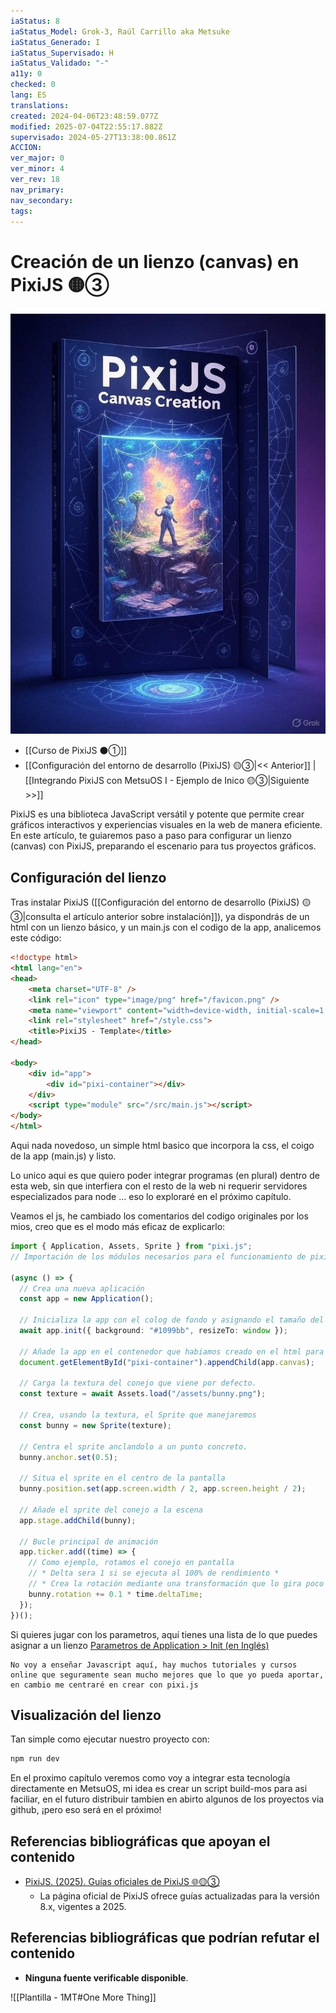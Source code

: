 ```yaml
---
iaStatus: 8
iaStatus_Model: Grok-3, Raúl Carrillo aka Metsuke
iaStatus_Generado: I
iaStatus_Supervisado: H
iaStatus_Validado: "-"
a11y: 0
checked: 0
lang: ES
translations: 
created: 2024-04-06T23:48:59.077Z
modified: 2025-07-04T22:55:17.882Z
supervisado: 2024-05-27T13:38:00.861Z
ACCION: 
ver_major: 0
ver_minor: 4
ver_rev: 18
nav_primary: 
nav_secondary: 
tags:
---
```

# Creación de un lienzo (canvas) en PixiJS 🟡③

![Instrucciones para crear un lienzo den PixiJS](PublicBrain/_resources/4f0ba2547abc282a498380f2e70654ec_MD5.jpeg)

* [[Curso de PixiJS ⚫①]]
* [[Configuración del entorno de desarrollo (PixiJS) 🟡③|<< Anterior]] | [[Integrando PixiJS con MetsuOS I - Ejemplo de Inico 🟡③|Siguiente >>]]

PixiJS es una biblioteca JavaScript versátil y potente que permite crear gráficos interactivos y experiencias visuales en la web de manera eficiente. En este artículo, te guiaremos paso a paso para configurar un lienzo (canvas) con PixiJS, preparando el escenario para tus proyectos gráficos.

## Configuración del lienzo

Tras instalar PixiJS ([[Configuración del entorno de desarrollo (PixiJS) 🟡③|consulta el artículo anterior sobre instalación]]), ya dispondrás de un html con un lienzo básico, y un main.js con el codigo de la app,  analicemos este código:

```html
<!doctype html>
<html lang="en">
<head>
	<meta charset="UTF-8" />
	<link rel="icon" type="image/png" href="/favicon.png" />
	<meta name="viewport" content="width=device-width, initial-scale=1.0" />
	<link rel="stylesheet" href="/style.css">
	<title>PixiJS - Template</title>
</head>

<body>
	<div id="app">
		<div id="pixi-container"></div>
	</div>
	<script type="module" src="/src/main.js"></script>
</body>
</html>
```

Aqui nada novedoso, un simple html basico que incorpora la css, el coigo de la app (main.js) y listo. 

Lo unico aqui es que quiero poder integrar programas (en plural) dentro de esta web, sin que interfiera con el resto de la web ni requerir servidores especializados para node ... eso lo exploraré en el próximo capítulo.

Veamos el js, he cambiado los comentarios del codigo originales por los mios, creo que es el modo más eficaz de explicarlo:

```typescript
import { Application, Assets, Sprite } from "pixi.js";
// Importación de los módulos necesarios para el funcionamiento de pixi.js

(async () => {
  // Crea una nueva aplicación
  const app = new Application();

  // Inicializa la app con el colog de fondo y asignando el tamaño del lienzo a toda la ventana.
  await app.init({ background: "#1099bb", resizeTo: window });

  // Añade la app en el contenedor que habiamos creado en el html para ello.
  document.getElementById("pixi-container").appendChild(app.canvas);

  // Carga la textura del conejo que viene por defecto.
  const texture = await Assets.load("/assets/bunny.png");

  // Crea, usando la textura, el Sprite que manejaremos
  const bunny = new Sprite(texture);

  // Centra el sprite anclandolo a un punto concreto.
  bunny.anchor.set(0.5);

  // Situa el sprite en el centro de la pantalla
  bunny.position.set(app.screen.width / 2, app.screen.height / 2);

  // Añade el sprite del conejo a la escena
  app.stage.addChild(bunny);

  // Bucle principal de animación 
  app.ticker.add((time) => {
    // Como ejemplo, rotamos el conejo en pantalla
    // * Delta sera 1 si se ejecuta al 100% de rendimiento *
    // * Crea la rotación mediante una transformación que lo gira poco  a poco *
    bunny.rotation += 0.1 * time.deltaTime;
  });
})();
```

Si quieres jugar con los parametros, aquí tienes una lista de lo que puedes asignar a un lienzo [Parametros de Application > Init (en Inglés)](https://pixijs.download/v4.8.9/docs/PIXI.Application.html)

```pre
No voy a enseñar Javascript aquí, hay muchos tutoriales y cursos online que seguramente sean mucho mejores que lo que yo pueda aportar, en cambio me centraré en crear con pixi.js
```
## Visualización del lienzo

Tan simple como ejecutar nuestro proyecto con:

```bash
npm run dev
```

En el proximo capítulo veremos como voy a integrar esta tecnología directamente en MetsuOS, mi idea es crear un script build-mos para asi faciliar, en el futuro distribuir tambien en abirto algunos de los proyectos via github, ¡pero eso será en el próximo!
## Referencias bibliográficas que apoyan el contenido

- [PixiJS. (2025). Guías oficiales de PixiJS 🌐🟡③](https://pixijs.com/guides/)
	- La página oficial de PixiJS ofrece guías actualizadas para la versión 8.x, vigentes a 2025.
    
## Referencias bibliográficas que podrían refutar el contenido

- **Ninguna fuente verificable disponible**.  
    

![[Plantilla - 1MT#One More Thing]]